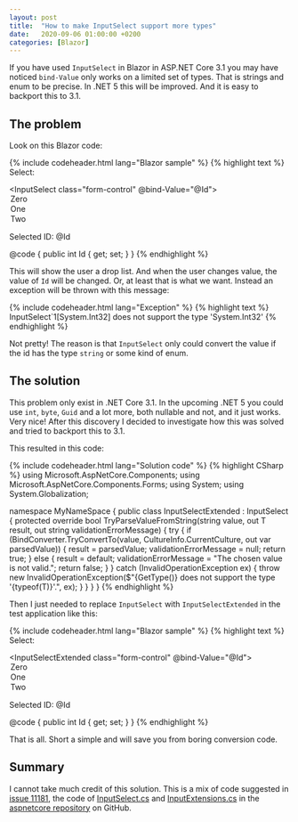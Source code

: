 ```yaml
---
layout: post
title:  "How to make InputSelect support more types"
date:   2020-09-06 01:00:00 +0200
categories: [Blazor]
---
```


If you have used `InputSelect` in Blazor in ASP.NET Core 3.1 you may have
noticed `bind-Value` only works on a limited set of types. That is strings and
enum to be precise. In .NET 5 this will be improved. And it is easy to backport
this to 3.1.

## The problem

Look on this Blazor code:

{% include codeheader.html lang="Blazor sample" %}
{% highlight text %}
<EditForm Model="@this">
    <label>Select:</label>
    <div>
        <InputSelect class="form-control" @bind-Value="@Id">
            <option value="0">Zero</option>
            <option value="1">One</option>
            <option value="2">Two</option>
        </InputSelect>
        <p>Selected ID: @Id</p>
    </div>
</EditForm>

@code {
    public int Id { get; set; }
}
{% endhighlight %}

This will show the user a drop list. And when the user changes value, the value
of `Id` will be changed. Or, at least that is what we want. Instead an exception
will be thrown with this message:

{% include codeheader.html lang="Exception" %}
{% highlight text %}
InputSelect`1[System.Int32] does not support the type 'System.Int32'
{% endhighlight %}

Not pretty! The reason is that `InputSelect` only could convert the value if the
id has the type `string` or some kind of enum.

## The solution

This problem only exist in .NET Core 3.1. In the upcoming .NET 5 you could use
`int`, `byte`, `Guid` and a lot more, both nullable and not, and it just works.
Very nice! After this discovery I decided to investigate how this was solved and
tried to backport this to 3.1.

This resulted in this code:

{% include codeheader.html lang="Solution code" %}
{% highlight CSharp %}
using Microsoft.AspNetCore.Components;
using Microsoft.AspNetCore.Components.Forms;
using System;
using System.Globalization;

namespace MyNameSpace
{
    public class InputSelectExtended<T> : InputSelect<T>
    {
        protected override bool TryParseValueFromString(string value, out T result, out string validationErrorMessage)
        {
            try
            {
                if (BindConverter.TryConvertTo<T>(value, CultureInfo.CurrentCulture, out var parsedValue))
                {
                    result = parsedValue;
                    validationErrorMessage = null;
                    return true;
                }
                else
                {
                    result = default;
                    validationErrorMessage = "The chosen value is not valid.";
                    return false;
                }
            }
            catch (InvalidOperationException ex)
            {
                throw new InvalidOperationException($"{GetType()} does not support the type '{typeof(T)}'.", ex);
            }
        }
    }
}
{% endhighlight %}

Then I just needed to replace `InputSelect` with `InputSelectExtended` in the
test application like this:

{% include codeheader.html lang="Blazor sample" %}
{% highlight text %}
<EditForm Model="@this">
    <label>Select:</label>
    <div>
        <InputSelectExtended class="form-control" @bind-Value="@Id">
            <option value="0">Zero</option>
            <option value="1">One</option>
            <option value="2">Two</option>
        </InputSelectExtended>
        <p>Selected ID: @Id</p>
    </div>
</EditForm>

@code {
    public int Id { get; set; }
}
{% endhighlight %}

That is all. Short a simple and will save you from boring conversion code.

## Summary

I cannot take much credit of this solution. This is a mix of code suggested in
[issue 11181](https://github.com/dotnet/aspnetcore/issues/11181), the code of
[InputSelect.cs](https://github.com/dotnet/aspnetcore/blob/master/src/Components/Web/src/Forms/InputSelect.cs)
and
[InputExtensions.cs](https://github.com/dotnet/aspnetcore/blob/master/src/Components/Web/src/Forms/InputExtensions.cs)
in the [aspnetcore repository](https://github.com/dotnet/aspnetcore) on GitHub.
